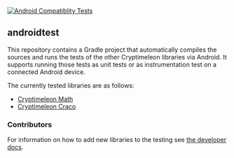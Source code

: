 [![Android Compatiblity Tests](https://github.com/cryptimeleon/androidtest/actions/workflows/android-tests.yaml/badge.svg)](https://github.com/cryptimeleon/androidtest/actions/workflows/android-tests.yaml)

## androidtest

This repository contains a Gradle project that automatically compiles the sources and runs the tests of the other Cryptimeleon libraries via Android.
It supports running those tests as unit tests or as instrumentation test on a connected Android device.

The currently tested libraries are as follows:
- [Cryptimeleon Math](https://github.com/cryptimeleon/math)
- [Cryptimeleon Craco](https://github.com/cryptimeleon/craco)

### Contributors

For information on how to add new libraries to the testing see [the developer docs](DEVELOPER.md).
